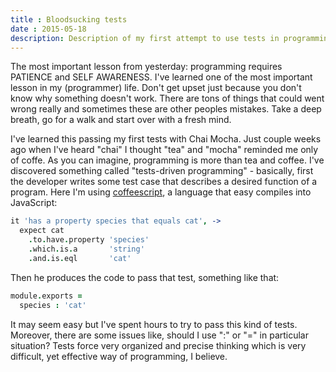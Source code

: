 ```yaml
---
title : Bloodsucking tests
date : 2015-05-18
description: Description of my first attempt to use tests in programming, with examples
---
```


The most important lesson from yesterday: programming requires PATIENCE and SELF AWARENESS. I've learned one of the most important lesson in my (programmer) life. Don't get upset just because you don't know why something doesn't work. There are tons of things that could went wrong really and sometimes these are other peoples mistakes. Take a deep breath, go for a walk and start over with a fresh mind.

I've learned this passing my first tests with Chai Mocha. Just couple weeks ago when I've heard "chai" I thought "tea" and "mocha" reminded me only of coffe. As you can imagine, programming is more than tea and coffee. I've discovered something called "tests-driven programming" - basically, first the developer writes some test case that describes a desired function of a program. Here I'm using [coffeescript](http://coffeescript.org/), a language that easy compiles into JavaScript:

```coffeescript
it 'has a property species that equals cat', ->
  expect cat
    .to.have.property 'species'
    .which.is.a       'string'
    .and.is.eql       'cat'

```
Then he produces the code to pass that test, something like that:

```coffeescript
module.exports =
  species : 'cat'

```

It may seem easy but I've spent hours to try to pass this kind of tests. Moreover, there are some issues like, should I use ":" or "=" in particular situation? Tests force very organized and precise thinking which is very difficult, yet effective way of programming, I believe.
